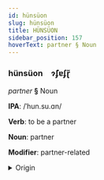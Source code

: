 ```yaml
---
id: hünsüon
slug: hünsüon
title: HÜNSÜON
sidebar_position: 157
hoverText: partner § Noun
---
```


### hünsüon&emsp;<span kind="abugida">ɂ̃ʄɐʄɽ̃</span>

*partner* **§** Noun

**IPA**: /ˈhun.su.ɑn/

**Verb**: to be a partner

**Noun**: partner

**Modifier**: partner-related

<details>
    <summary>Origin</summary>
    Thai หุ้นส่วน hûn-sùuan /hun˥˩.sua̯n˨˩/<br/>
    <em>Kra-Dai Language Family</em>
</details>